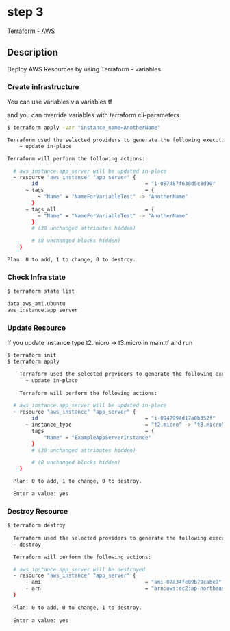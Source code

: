 # step 3

[Terraform - AWS](https://developer.hashicorp.com/terraform/tutorials/aws-get-started/aws-build)

## Description

Deploy AWS Resources by using Terraform - variables

### Create infrastructure
You can use variables via variables.tf

and you can override variables with terraform cli-parameters

```bash
$ terraform apply -var "instance_name=AnotherName"

Terraform used the selected providers to generate the following execution plan. Resource actions are indicated with the following symbols:
    ~ update in-place

Terraform will perform the following actions:

  # aws_instance.app_server will be updated in-place
  ~ resource "aws_instance" "app_server" {
        id                                   = "i-087487f638d5c8d90"
      ~ tags                                 = {
          ~ "Name" = "NameForVariableTest" -> "AnotherName"
        }
      ~ tags_all                             = {
          ~ "Name" = "NameForVariableTest" -> "AnotherName"
        }
        # (30 unchanged attributes hidden)

        # (8 unchanged blocks hidden)
    }

Plan: 0 to add, 1 to change, 0 to destroy.

```

### Check Infra state

```bash
$ terraform state list

data.aws_ami.ubuntu
aws_instance.app_server
```

### Update Resource

If you update instance type t2.micro -> t3.micro in main.tf and run

```bash
$ terraform init
$ terraform apply

    Terraform used the selected providers to generate the following execution plan. Resource actions are indicated with the following symbols:
      ~ update in-place
    
    Terraform will perform the following actions:

  # aws_instance.app_server will be updated in-place
  ~ resource "aws_instance" "app_server" {
        id                                   = "i-0947994d17a0b352f"
      ~ instance_type                        = "t2.micro" -> "t3.micro"
        tags                                 = {
            "Name" = "ExampleAppServerInstance"
        }
        # (30 unchanged attributes hidden)

        # (8 unchanged blocks hidden)
    }

  Plan: 0 to add, 1 to change, 0 to destroy.

  Enter a value: yes
```

### Destroy Resource

```bash
$ terraform destroy
  
  Terraform used the selected providers to generate the following execution plan. Resource actions are indicated with the following symbols:
  - destroy

  Terraform will perform the following actions:

  # aws_instance.app_server will be destroyed
  - resource "aws_instance" "app_server" {
      - ami                                  = "ami-07a34fe09b79cabe9" -> null
      - arn                                  = "arn:aws:ec2:ap-northeast-2:751237763713:instance/..." -> null
  }
  
  Plan: 0 to add, 0 to change, 1 to destroy.
  
  Enter a value: yes
```
